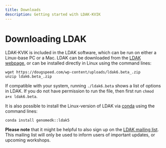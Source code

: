 ```yaml
---
title: Downloads
description: Getting started with LDAK-KVIK
---
```


# Downloading LDAK

LDAK-KVIK is included in the LDAK software, which can be run on either a Linux-base PC or a Mac. LDAK can be downloaded from the [LDAK webpage](http://dougspeed.com/downloads2/), or can be installed directly in Linux using the command lines:

```
wget https://dougspeed.com/wp-content/uploads/ldak6.beta_.zip
unzip ldak6.beta_.zip
```

If compatible with your system, running `./ldak6.beta` shows a list of options in LDAK. If you do not have permission to run the file, then first run `chmod a+x ldak6.beta`.

It is also possible to install the Linux-version of LDAK via [conda](http://anaconda.org/genomedk/ldak5) using the command lines:
```
conda install genomedk::ldak5
```

**Please note** that it might be helpful to also sign up on the [LDAK mailing list](https://dougspeed.com/downloads). This mailing list will only be used to inform users of important updates, or upcoming workshops.